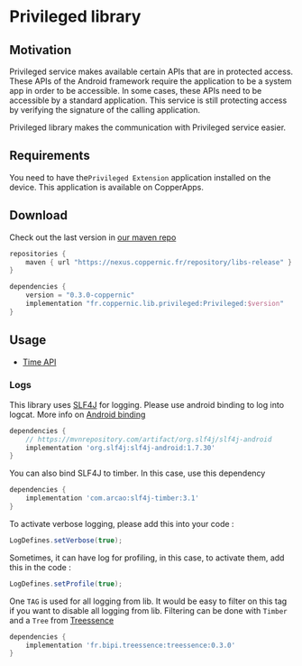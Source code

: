 Privileged library
==================

## Motivation

Privileged service makes available certain APIs that are in protected access. These APIs of the Android framework require the application to
be a system app in order to be accessible.
In some cases, these APIs need to be accessible by a standard application.
This service is still protecting access by verifying the signature of the calling application.

Privileged library makes the communication with Privileged service easier.

## Requirements

You need to have  the`Privileged Extension` application installed on the device. This application is available on CopperApps.

## Download

Check out the last version in [our maven repo](https://nexus.coppernic.fr/)

```groovy
repositories {
    maven { url "https://nexus.coppernic.fr/repository/libs-release" }
}

dependencies {
    version = "0.3.0-coppernic"
    implementation "fr.coppernic.lib.privileged:Privileged:$version"
}
```

## Usage

- [Time API](time)

### Logs

This library uses [SLF4J](http://www.slf4j.org/) for logging. Please use android binding to
log into logcat. More info on [Android binding](http://www.slf4j.org/android/)

```groovy
dependencies {
    // https://mvnrepository.com/artifact/org.slf4j/slf4j-android
    implementation 'org.slf4j:slf4j-android:1.7.30'
}
```

You can also bind SLF4J to timber. In this case, use this dependency

```groovy
dependencies {
    implementation 'com.arcao:slf4j-timber:3.1'
}
```

To activate verbose logging, please add this into your code :

```java
LogDefines.setVerbose(true);
```

Sometimes, it can have log for profiling, in this case, to activate them, add
this in the code :

```java
LogDefines.setProfile(true);
```

One `TAG` is used for all logging from lib. It would be easy to filter on this tag if you
want to disable all logging from lib. Filtering can be done with `Timber` and a `Tree`
from [Treessence](https://github.com/bastienpaulfr/Treessence)


```groovy
dependencies {
    implementation 'fr.bipi.treessence:treessence:0.3.0'
}
```
